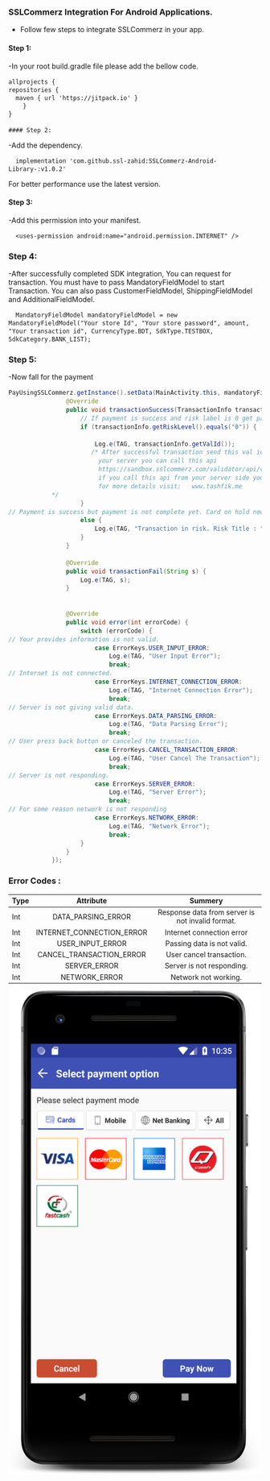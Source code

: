 ### SSLCommerz Integration For Android Applications.




- Follow few steps to integrate SSLCommerz in your app.


#### Step 1:  
-In your root build.gradle file please add the bellow code.

    allprojects {
    repositories {
      maven { url 'https://jitpack.io' }
        }
    }
	
	#### Step 2:  
  -Add the dependency.


      implementation 'com.github.ssl-zahid:SSLCommerz-Android-Library-:v1.0.2'
  
  For better performance use the latest version.
  
#### Step 3:  
-Add this permission into your manifest.


      <uses-permission android:name="android.permission.INTERNET" />
	  
	  
### Step 4:  
-After successfully completed SDK integration, You can request for transaction. You must have to pass
MandatoryFieldModel to start Transaction. You can also pass CustomerFieldModel, ShippingFieldModel and
AdditionalFieldModel.


      MandatoryFieldModel mandatoryFieldModel = new MandatoryFieldModel("Your store Id", "Your store password", amount, "Your transaction id", CurrencyType.BDT, SdkType.TESTBOX, SdkCategory.BANK_LIST);
            

### Step 5:  
-Now fall for the payment


``` java
PayUsingSSLCommerz.getInstance().setData(MainActivity.this, mandatoryFieldModel, new OnPaymentResultListener() {
                @Override
                public void transactionSuccess(TransactionInfo transactionInfo) {
                    // If payment is success and risk label is 0 get payment details from here
                    if (transactionInfo.getRiskLevel().equals("0")) {

                        Log.e(TAG, transactionInfo.getValId());
                       /* After successful transaction send this val id to your server and from
                         your server you can call this api
                         https://sandbox.sslcommerz.com/validator/api/validationserverAPI.php?val_id=yourvalid&store_id=yourstoreid&store_passwd=yourpassword
                         if you call this api from your server side you will get all the details of the transaction.
                         for more details visit:   www.tashfik.me
            */
                    }
// Payment is success but payment is not complete yet. Card on hold now.
                    else {
                        Log.e(TAG, "Transaction in risk. Risk Title : " + transactionInfo.getRiskTitle());
                    }
                }

                @Override
                public void transactionFail(String s) {
                    Log.e(TAG, s);
                }


                @Override
                public void error(int errorCode) {
                    switch (errorCode) {
// Your provides information is not valid.
                        case ErrorKeys.USER_INPUT_ERROR:
                            Log.e(TAG, "User Input Error");
                            break;
// Internet is not connected.
                        case ErrorKeys.INTERNET_CONNECTION_ERROR:
                            Log.e(TAG, "Internet Connection Error");
                            break;
// Server is not giving valid data.
                        case ErrorKeys.DATA_PARSING_ERROR:
                            Log.e(TAG, "Data Parsing Error");
                            break;
// User press back button or canceled the transaction.
                        case ErrorKeys.CANCEL_TRANSACTION_ERROR:
                            Log.e(TAG, "User Cancel The Transaction");
                            break;
// Server is not responding.
                        case ErrorKeys.SERVER_ERROR:
                            Log.e(TAG, "Server Error");
                            break;
// For some reason network is not responding
                        case ErrorKeys.NETWORK_ERROR:
                            Log.e(TAG, "Network Error");
                            break;
                    }
                }
            }); 
```
            
            
            
            
### Error Codes :  


| Type | Attribute | Summery |
| :---         |     :---:      |          :---: |
| Int   | DATA_PARSING_ERROR    | Response data from server is not invalid format.    |
| Int     | INTERNET_CONNECTION_ERROR      | Internet connection error     |
| Int   | USER_INPUT_ERROR    | Passing data is not valid.   |
| Int    | CANCEL_TRANSACTION_ERROR     | User cancel transaction.   |
| Int   | SERVER_ERROR    | Server is not responding.  |
| Int    | NETWORK_ERROR     | Network not working.     | 







![Preview](./device-2019-01-11-223512.png) 



